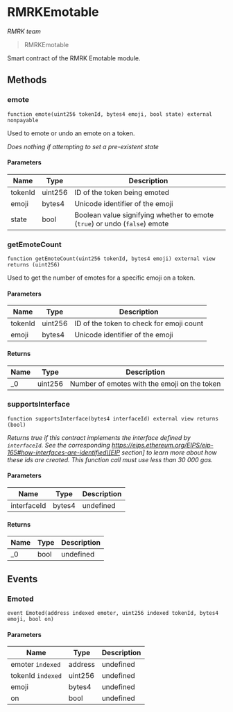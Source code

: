 # RMRKEmotable

_RMRK team_

> RMRKEmotable

Smart contract of the RMRK Emotable module.

## Methods

### emote

```solidity
function emote(uint256 tokenId, bytes4 emoji, bool state) external nonpayable
```

Used to emote or undo an emote on a token.

_Does nothing if attempting to set a pre-existent state_

#### Parameters

| Name    | Type    | Description                                                                |
| ------- | ------- | -------------------------------------------------------------------------- |
| tokenId | uint256 | ID of the token being emoted                                               |
| emoji   | bytes4  | Unicode identifier of the emoji                                            |
| state   | bool    | Boolean value signifying whether to emote (`true`) or undo (`false`) emote |

### getEmoteCount

```solidity
function getEmoteCount(uint256 tokenId, bytes4 emoji) external view returns (uint256)
```

Used to get the number of emotes for a specific emoji on a token.

#### Parameters

| Name    | Type    | Description                              |
| ------- | ------- | ---------------------------------------- |
| tokenId | uint256 | ID of the token to check for emoji count |
| emoji   | bytes4  | Unicode identifier of the emoji          |

#### Returns

| Name | Type    | Description                                  |
| ---- | ------- | -------------------------------------------- |
| \_0  | uint256 | Number of emotes with the emoji on the token |

### supportsInterface

```solidity
function supportsInterface(bytes4 interfaceId) external view returns (bool)
```

_Returns true if this contract implements the interface defined by `interfaceId`. See the corresponding https://eips.ethereum.org/EIPS/eip-165#how-interfaces-are-identified\[EIP section] to learn more about how these ids are created. This function call must use less than 30 000 gas._

#### Parameters

| Name        | Type   | Description |
| ----------- | ------ | ----------- |
| interfaceId | bytes4 | undefined   |

#### Returns

| Name | Type | Description |
| ---- | ---- | ----------- |
| \_0  | bool | undefined   |

## Events

### Emoted

```solidity
event Emoted(address indexed emoter, uint256 indexed tokenId, bytes4 emoji, bool on)
```

#### Parameters

| Name              | Type    | Description |
| ----------------- | ------- | ----------- |
| emoter `indexed`  | address | undefined   |
| tokenId `indexed` | uint256 | undefined   |
| emoji             | bytes4  | undefined   |
| on                | bool    | undefined   |
